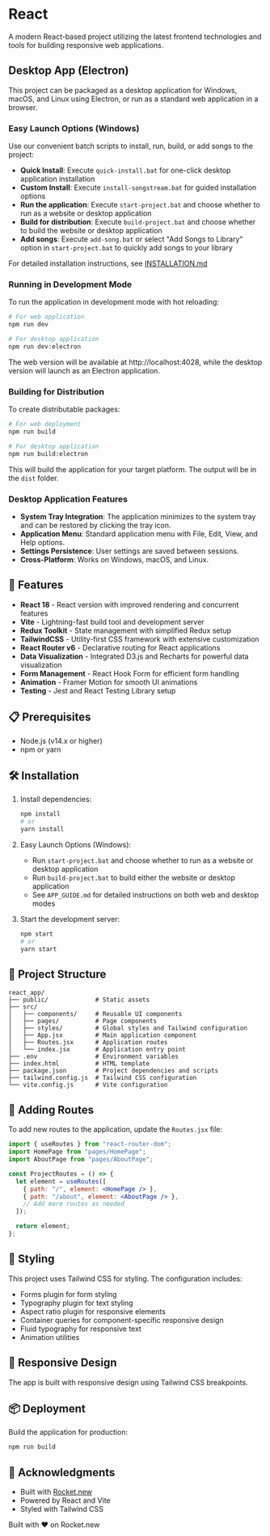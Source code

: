 # React

A modern React-based project utilizing the latest frontend technologies and tools for building responsive web applications.

## Desktop App (Electron)

This project can be packaged as a desktop application for Windows, macOS, and Linux using Electron, or run as a standard web application in a browser.

### Easy Launch Options (Windows)

Use our convenient batch scripts to install, run, build, or add songs to the project:

- **Quick Install**: Execute `quick-install.bat` for one-click desktop application installation
- **Custom Install**: Execute `install-songstream.bat` for guided installation options
- **Run the application**: Execute `start-project.bat` and choose whether to run as a website or desktop application
- **Build for distribution**: Execute `build-project.bat` and choose whether to build the website or desktop application
- **Add songs**: Execute `add-song.bat` or select "Add Songs to Library" option in `start-project.bat` to quickly add songs to your library

For detailed installation instructions, see [INSTALLATION.md](./INSTALLATION.md)

### Running in Development Mode

To run the application in development mode with hot reloading:

```bash
# For web application
npm run dev

# For desktop application
npm run dev:electron
```

The web version will be available at http://localhost:4028, while the desktop version will launch as an Electron application.

### Building for Distribution

To create distributable packages:

```bash
# For web deployment
npm run build

# For desktop application
npm run build:electron
```

This will build the application for your target platform. The output will be in the `dist` folder.

### Desktop Application Features

- **System Tray Integration**: The application minimizes to the system tray and can be restored by clicking the tray icon.
- **Application Menu**: Standard application menu with File, Edit, View, and Help options.
- **Settings Persistence**: User settings are saved between sessions.
- **Cross-Platform**: Works on Windows, macOS, and Linux.

## 🚀 Features

- **React 18** - React version with improved rendering and concurrent features
- **Vite** - Lightning-fast build tool and development server
- **Redux Toolkit** - State management with simplified Redux setup
- **TailwindCSS** - Utility-first CSS framework with extensive customization
- **React Router v6** - Declarative routing for React applications
- **Data Visualization** - Integrated D3.js and Recharts for powerful data visualization
- **Form Management** - React Hook Form for efficient form handling
- **Animation** - Framer Motion for smooth UI animations
- **Testing** - Jest and React Testing Library setup

## 📋 Prerequisites

- Node.js (v14.x or higher)
- npm or yarn

## 🛠️ Installation

1. Install dependencies:
   ```bash
   npm install
   # or
   yarn install
   ```

2. Easy Launch Options (Windows):
   - Run `start-project.bat` and choose whether to run as a website or desktop application
   - Run `build-project.bat` to build either the website or desktop application
   - See `APP_GUIDE.md` for detailed instructions on both web and desktop modes

3. Start the development server:
   ```bash
   npm start
   # or
   yarn start
   ```

## 📁 Project Structure

```
react_app/
├── public/             # Static assets
├── src/
│   ├── components/     # Reusable UI components
│   ├── pages/          # Page components
│   ├── styles/         # Global styles and Tailwind configuration
│   ├── App.jsx         # Main application component
│   ├── Routes.jsx      # Application routes
│   └── index.jsx       # Application entry point
├── .env                # Environment variables
├── index.html          # HTML template
├── package.json        # Project dependencies and scripts
├── tailwind.config.js  # Tailwind CSS configuration
└── vite.config.js      # Vite configuration
```

## 🧩 Adding Routes

To add new routes to the application, update the `Routes.jsx` file:

```jsx
import { useRoutes } from "react-router-dom";
import HomePage from "pages/HomePage";
import AboutPage from "pages/AboutPage";

const ProjectRoutes = () => {
  let element = useRoutes([
    { path: "/", element: <HomePage /> },
    { path: "/about", element: <AboutPage /> },
    // Add more routes as needed
  ]);

  return element;
};
```

## 🎨 Styling

This project uses Tailwind CSS for styling. The configuration includes:

- Forms plugin for form styling
- Typography plugin for text styling
- Aspect ratio plugin for responsive elements
- Container queries for component-specific responsive design
- Fluid typography for responsive text
- Animation utilities

## 📱 Responsive Design

The app is built with responsive design using Tailwind CSS breakpoints.


## 📦 Deployment

Build the application for production:

```bash
npm run build
```

## 🙏 Acknowledgments

- Built with [Rocket.new](https://rocket.new)
- Powered by React and Vite
- Styled with Tailwind CSS

Built with ❤️ on Rocket.new
